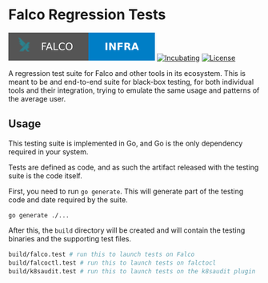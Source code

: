 # Falco Regression Tests

[![Falco Infra Repository](https://github.com/falcosecurity/evolution/blob/main/repos/badges/falco-infra-blue.svg)](https://github.com/falcosecurity/evolution/blob/main/REPOSITORIES.md#infra-scope) [![Incubating](https://img.shields.io/badge/status-incubating-orange?style=for-the-badge)](https://github.com/falcosecurity/evolution/blob/main/REPOSITORIES.md#incubating) [![License](https://img.shields.io/github/license/falcosecurity/testing?style=for-the-badge)](./LICENSE)

A regression test suite for Falco and other tools in its ecosystem.
This is meant to be and end-to-end suite for black-box testing, for both individual tools and their integration, trying to emulate the same usage and patterns of the average user.

## Usage

This testing suite is implemented in Go, and Go is the only dependency required in your system.

Tests are defined as code, and as such the artifact released with the testing suite is the code itself.

First, you need to run `go generate`. This will generate part of the testing code and date required by the suite.
```
go generate ./...
```

After this, the `build` directory will be created and will contain the testing binaries and the supporting test files.
```bash
build/falco.test # run this to launch tests on Falco
build/falcoctl.test # run this to launch tests on falctocl
build/k8saudit.test # run this to launch tests on the k8saudit plugin
```

